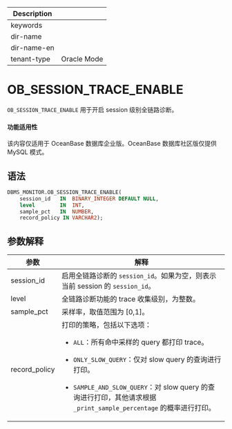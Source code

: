 | Description   |                 |
|---------------|-----------------|
| keywords      |                 |
| dir-name      |                 |
| dir-name-en   |                 |
| tenant-type   | Oracle Mode     |

# OB_SESSION_TRACE_ENABLE

`OB_SESSION_TRACE_ENABLE` 用于开启 session 级别全链路诊断。

<main id="notice" >
  <h4>功能适用性</h4>
  <p>该内容仅适用于 OceanBase 数据库企业版。OceanBase 数据库社区版仅提供 MySQL 模式。</p>
</main>

## 语法

```sql
DBMS_MONITOR.OB_SESSION_TRACE_ENABLE(
    session_id   IN  BINARY_INTEGER DEFAULT NULL,
    level        IN  INT,
    sample_pct   IN  NUMBER,
    record_policy IN VARCHAR2);
```

## 参数解释

| **参数**           | **解释**                                                                                                                                              |
|------------------|------------------------------------------------------------------------------------------------------------------------------------------------------|
| session_id       | 启用全链路诊断的 `session_id`。如果为空，则表示当前 session 的 `session_id`。                                                                         |
| level            | 全链路诊断功能的 trace 收集级别，为整数。                                                                                                           |
| sample_pct       | 采样率，取值范围为 [0,1]。                                                                                                                           |
| record_policy    | 打印的策略，包括以下选项：<ul><li>`ALL`：所有命中采样的 query 都打印 trace。</li></ul>     <ul><li>`ONLY_SLOW_QUERY`：仅对 slow query 的查询进行打印。 </li></ul>  <ul><li>`SAMPLE_AND_SLOW_QUERY`：对 slow query 的查询进行打印，其他请求根据 `_print_sample_percentage` 的概率进行打印。   </li></ul>          |
